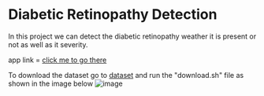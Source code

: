 # Diabetic Retinopathy Detection

In this project we can detect the diabetic retinopathy weather it is present or not as well as it severity.

app link = [click me to go there](https://diabeticretinopathy.streamlit.app)

To download the dataset go to [dataset](https://www.kaggle.com/datasets/sovitrath/diabetic-retinopathy-2015-data-colored-resized) and run the "download.sh" file as shown in the image below
![image](https://github.com/ravindra-pandey/Diabetic_Retinopathy/blob/main/assets/dataset_download.png)